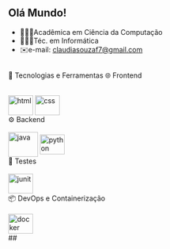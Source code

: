 ## Olá Mundo! 
- 👩🏽‍💻Acadêmica em Ciência da Computação
- 👩🏽‍💻Téc. em Informática
- ✉️e-mail: claudiasouzaf7@gmail.com
##
🚀 Tecnologias e Ferramentas
🌐 Frontend
<div style="display: inline_block"><br> <img align="center" alt="html" height="40" width="50" src="https://cdn.jsdelivr.net/gh/devicons/devicon/icons/html5/html5-original.svg"> <img align="center" alt="css" height="40" width="50" src="https://cdn.jsdelivr.net/gh/devicons/devicon/icons/css3/css3-original.svg"> </div>
⚙️ Backend
<div style="display: inline_block"><br> <img align="center" alt="java" height="50" width="60" src="https://cdn.jsdelivr.net/gh/devicons/devicon/icons/java/java-original-wordmark.svg"> <img align="center" alt="python" height="40" width="50" src="https://cdn.jsdelivr.net/gh/devicons/devicon/icons/python/python-original.svg"> </div>
🧪 Testes
<div style="display: inline_block"><br> <img align="center" alt="junit" height="40" width="50" src="https://cdn.jsdelivr.net/gh/devicons/devicon/icons/junit/junit-original.svg"> </div>
📦 DevOps e Containerização
<div style="display: inline_block"><br> <img align="center" alt="docker" height="40" width="50" src="https://cdn.jsdelivr.net/gh/devicons/devicon/icons/docker/docker-original.svg"> </div>
##


